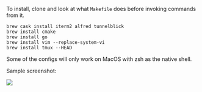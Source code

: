 To install, clone and look at what `Makefile` does before invoking commands from it.

```
brew cask install iterm2 alfred tunnelblick
brew install cmake
brew install go
brew install vim --replace-system-vi
brew install tmux --HEAD
```

Some of the configs will only work on MacOS with zsh as the native shell.

Sample screenshot:

![](https://i.imgur.com/eOZSeKY.jpg)
